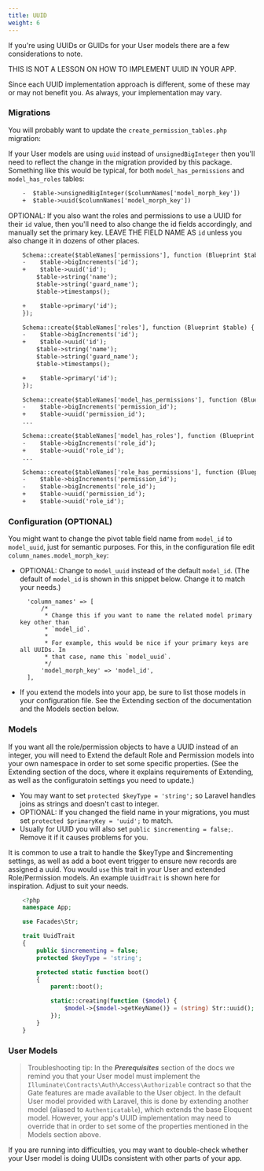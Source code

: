 ```yaml
---
title: UUID
weight: 6
---
```


If you're using UUIDs or GUIDs for your User models there are a few considerations to note.

THIS IS NOT A LESSON ON HOW TO IMPLEMENT UUID IN YOUR APP.

Since each UUID implementation approach is different, some of these may or may not benefit you. As always, your implementation may vary.


### Migrations
You will probably want to update the `create_permission_tables.php` migration:

If your User models are using `uuid` instead of `unsignedBigInteger` then you'll need to reflect the change in the migration provided by this package. Something like this would be typical, for both `model_has_permissions` and `model_has_roles` tables:

```diff
    -  $table->unsignedBigInteger($columnNames['model_morph_key'])
    +  $table->uuid($columnNames['model_morph_key'])
```

OPTIONAL: If you also want the roles and permissions to use a UUID for their `id` value, then you'll need to also change the id fields accordingly, and manually set the primary key. LEAVE THE FIELD NAME AS `id` unless you also change it in dozens of other places.

```diff
    Schema::create($tableNames['permissions'], function (Blueprint $table) {
    -    $table->bigIncrements('id');
    +    $table->uuid('id');
        $table->string('name');
        $table->string('guard_name');
        $table->timestamps();

    +    $table->primary('id');
    });

    Schema::create($tableNames['roles'], function (Blueprint $table) {
    -    $table->bigIncrements('id');
    +    $table->uuid('id');
        $table->string('name');
        $table->string('guard_name');
        $table->timestamps();

    +    $table->primary('id');
    });

    Schema::create($tableNames['model_has_permissions'], function (Blueprint $table) use ($tableNames, $columnNames) {
    -    $table->bigIncrements('permission_id');
    +    $table->uuid('permission_id');
    ...

    Schema::create($tableNames['model_has_roles'], function (Blueprint $table) use ($tableNames, $columnNames) {
    -    $table->bigIncrements('role_id');
    +    $table->uuid('role_id');
    ...

    Schema::create($tableNames['role_has_permissions'], function (Blueprint $table) use ($tableNames) {
    -    $table->bigIncrements('permission_id');
    -    $table->bigIncrements('role_id');
    +    $table->uuid('permission_id');
    +    $table->uuid('role_id');
```


### Configuration (OPTIONAL)
You might want to change the pivot table field name from `model_id` to `model_uuid`, just for semantic purposes.
For this, in the configuration file edit `column_names.model_morph_key`:

- OPTIONAL: Change to `model_uuid` instead of the default `model_id`. (The default of `model_id` is shown in this snippet below. Change it to match your needs.)

        'column_names' => [    
            /*
             * Change this if you want to name the related model primary key other than
             * `model_id`.
             *
             * For example, this would be nice if your primary keys are all UUIDs. In
             * that case, name this `model_uuid`.
             */
            'model_morph_key' => 'model_id',
        ],
- If you extend the models into your app, be sure to list those models in your configuration file. See the Extending section of the documentation and the Models section below.

### Models
If you want all the role/permission objects to have a UUID instead of an integer, you will need to Extend the default Role and Permission models into your own namespace in order to set some specific properties. (See the Extending section of the docs, where it explains requirements of Extending, as well as the configuratoin settings you need to update.)

- You may want to set `protected $keyType = 'string';` so Laravel handles joins as strings and doesn't cast to integer.
- OPTIONAL: If you changed the field name in your migrations, you must set `protected $primaryKey = 'uuid';` to match.
- Usually for UUID you will also set `public $incrementing = false;`. Remove it if it causes problems for you.

It is common to use a trait to handle the $keyType and $incrementing settings, as well as add a boot event trigger to ensure new records are assigned a uuid. You would `use` this trait in your User and extended Role/Permission models. An example `UuidTrait` is shown here for inspiration. Adjust to suit your needs.

```php
    <?php
    namespace App;

    use Facades\Str;

    trait UuidTrait
    {
        public $incrementing = false;
        protected $keyType = 'string';

        protected static function boot()
        {
            parent::boot();

            static::creating(function ($model) {
                $model->{$model->getKeyName()} = (string) Str::uuid();
            });
        }
    }
```


### User Models
> Troubleshooting tip: In the ***Prerequisites*** section of the docs we remind you that your User model must implement the `Illuminate\Contracts\Auth\Access\Authorizable` contract so that the Gate features are made available to the User object.
In the default User model provided with Laravel, this is done by extending another model (aliased to `Authenticatable`), which extends the base Eloquent model. 
However, your app's UUID implementation may need to override that in order to set some of the properties mentioned in the Models section above. 

If you are running into difficulties, you may want to double-check whether your User model is doing UUIDs consistent with other parts of your app.
